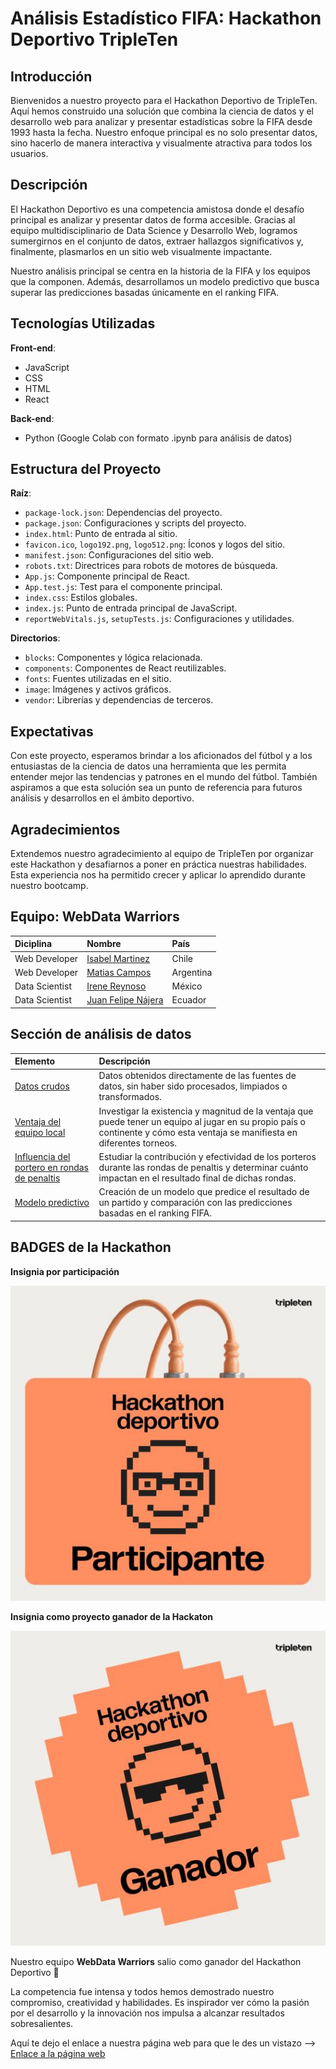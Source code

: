# Análisis Estadístico FIFA: Hackathon Deportivo TripleTen

## Introducción

Bienvenidos a nuestro proyecto para el Hackathon Deportivo de TripleTen. Aquí hemos construido una solución que combina la ciencia de datos y el desarrollo web para analizar y presentar estadísticas sobre la FIFA desde 1993 hasta la fecha. Nuestro enfoque principal es no solo presentar datos, sino hacerlo de manera interactiva y visualmente atractiva para todos los usuarios.

## Descripción

El Hackathon Deportivo es una competencia amistosa donde el desafío principal es analizar y presentar datos de forma accesible. Gracias al equipo multidisciplinario de Data Science y Desarrollo Web, logramos sumergirnos en el conjunto de datos, extraer hallazgos significativos y, finalmente, plasmarlos en un sitio web visualmente impactante.

Nuestro análisis principal se centra en la historia de la FIFA y los equipos que la componen. Además, desarrollamos un modelo predictivo que busca superar las predicciones basadas únicamente en el ranking FIFA.

## Tecnologías Utilizadas

**Front-end**:

- JavaScript
- CSS
- HTML
- React

**Back-end**:

- Python (Google Colab con formato .ipynb para análisis de datos)

## Estructura del Proyecto

**Raíz**:

- `package-lock.json`: Dependencias del proyecto.
- `package.json`: Configuraciones y scripts del proyecto.
- `index.html`: Punto de entrada al sitio.
- `favicon.ico`, `logo192.png`, `logo512.png`: Íconos y logos del sitio.
- `manifest.json`: Configuraciones del sitio web.
- `robots.txt`: Directrices para robots de motores de búsqueda.
- `App.js`: Componente principal de React.
- `App.test.js`: Test para el componente principal.
- `index.css`: Estilos globales.
- `index.js`: Punto de entrada principal de JavaScript.
- `reportWebVitals.js`, `setupTests.js`: Configuraciones y utilidades.

**Directorios**:

- `blocks`: Componentes y lógica relacionada.
- `components`: Componentes de React reutilizables.
- `fonts`: Fuentes utilizadas en el sitio.
- `image`: Imágenes y activos gráficos.
- `vendor`: Librerías y dependencias de terceros.

## Expectativas

Con este proyecto, esperamos brindar a los aficionados del fútbol y a los entusiastas de la ciencia de datos una herramienta que les permita entender mejor las tendencias y patrones en el mundo del fútbol. También aspiramos a que esta solución sea un punto de referencia para futuros análisis y desarrollos en el ámbito deportivo.

## Agradecimientos

Extendemos nuestro agradecimiento al equipo de TripleTen por organizar este Hackathon y desafiarnos a poner en práctica nuestras habilidades. Esta experiencia nos ha permitido crecer y aplicar lo aprendido durante nuestro bootcamp.

## Equipo: WebData Warriors

| Diciplina      | Nombre                                            | País      |
| :------------- | :------------------------------------------------ | :-------- |
| Web Developer  | [Isabel Martinez](https://github.com/SoyIsabelMM) | Chile     |
| Web Developer  | [Matias Campos](https://github.com/2022matias)    | Argentina |
| Data Scientist | [Irene Reynoso](https://github.com/IreneRA)       | México    |
| Data Scientist | [Juan Felipe Nájera]()                            | Ecuador   |

## Sección de análisis de datos

| Elemento                                                                                                                                      | Descripción                                                                                                                                                                  |
| :-------------------------------------------------------------------------------------------------------------------------------------------- | :--------------------------------------------------------------------------------------------------------------------------------------------------------------------------- |
| [Datos crudos](https://github.com/IreneRA/Hackaton-Tripleten/tree/Raw-data)                                                                   | Datos obtenidos directamente de las fuentes de datos, sin haber sido procesados, limpiados o transformados.                                                                  |
| [Ventaja del equipo local](https://github.com/IreneRA/Hackaton-Tripleten/blob/team-advantage/Ventaja_del_equipo_local.ipynb)                  | Investigar la existencia y magnitud de la ventaja que puede tener un equipo al jugar en su propio país o continente y cómo esta ventaja se manifiesta en diferentes torneos. |
| [Influencia del portero en rondas de penaltis](https://github.com/IreneRA/Hackaton-Tripleten/blob/goalkeeper-impact/Influencia_portero.ipynb) | Estudiar la contribución y efectividad de los porteros durante las rondas de penaltis y determinar cuánto impactan en el resultado final de dichas rondas.                   |
| [Modelo predictivo](https://github.com/IreneRA/Hackaton-Tripleten/blob/predictive-model/Modelo_predictivo.ipynb)                              | Creación de un modelo que predice el resultado de un partido y comparación con las predicciones basadas en el ranking FIFA.                                                  |

## BADGES de la Hackathon

**Insignia por participación**

![Insignia participación en la hackathon](./src/image/BadgesParticipante.jpeg)

**Insignia como proyecto ganador de la Hackaton**

![Insignia Ganadores Hackathon](./src/image/BadgesGanador1.jpeg)

Nuestro equipo **WebData Warriors** salio como ganador del Hackathon Deportivo 🤖

La competencia fue intensa y todos hemos demostrado nuestro compromiso, creatividad y habilidades. Es inspirador ver cómo la pasión por el desarrollo y la innovación nos impulsa a alcanzar resultados sobresalientes.

Aquí te dejo el enlace a nuestra página web para que le des un vistazo --> [Enlace a la página web](https://soyisabelmm.github.io/Hackathon-Deportivo-WebData-Warriors/)
